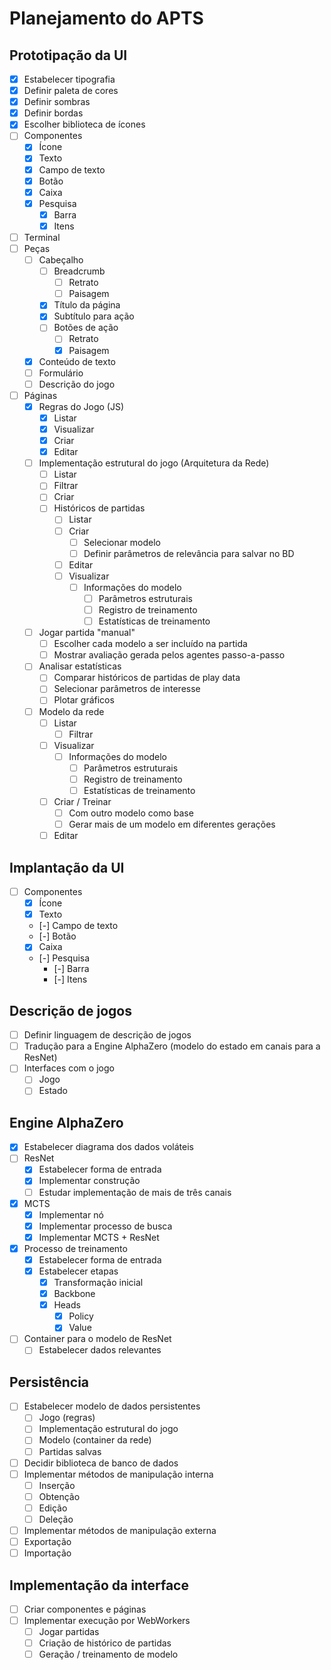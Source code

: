 # Planejamento do APTS

## Prototipação da UI

- [x] Estabelecer tipografia
- [x] Definir paleta de cores
- [x] Definir sombras
- [x] Definir bordas
- [x] Escolher biblioteca de ícones
- [ ] Componentes
  - [x] Ícone
  - [x] Texto
  - [x] Campo de texto
  - [x] Botão
  - [x] Caixa
  - [x] Pesquisa
    - [x] Barra
    - [x] Itens
- [ ] Terminal
- [ ] Peças
  - [ ] Cabeçalho
    - [ ] Breadcrumb
      - [ ] Retrato
      - [ ] Paisagem
    - [x] Título da página
    - [x] Subtítulo para ação
    - [ ] Botões de ação
      - [ ] Retrato
      - [x] Paisagem
  - [x] Conteúdo de texto
  - [ ] Formulário
  - [ ] Descrição do jogo
- [ ] Páginas
  - [x] Regras do Jogo (JS)
    - [x] Listar
    - [x] Visualizar
    - [x] Criar
    - [x] Editar
  - [ ] Implementação estrutural do jogo (Arquitetura da Rede)
    - [ ] Listar
    - [ ] Filtrar
    - [ ] Criar
    - [ ] Históricos de partidas
      - [ ] Listar
      - [ ] Criar
        - [ ] Selecionar modelo
        - [ ] Definir parâmetros de relevância para salvar no BD
      - [ ] Editar
      - [ ] Visualizar
        - [ ] Informações do modelo
          - [ ] Parâmetros estruturais
          - [ ] Registro de treinamento
          - [ ] Estatísticas de treinamento
  - [ ] Jogar partida "manual"
    - [ ] Escolher cada modelo a ser incluído na partida
    - [ ] Mostrar avaliação gerada pelos agentes passo-a-passo
  - [ ] Analisar estatísticas
    - [ ] Comparar históricos de partidas de play data
    - [ ] Selecionar parâmetros de interesse
    - [ ] Plotar gráficos
  - [ ] Modelo da rede
    - [ ] Listar
      - [ ] Filtrar
    - [ ] Visualizar
      - [ ] Informações do modelo
        - [ ] Parâmetros estruturais
        - [ ] Registro de treinamento
        - [ ] Estatísticas de treinamento
    - [ ] Criar / Treinar
      - [ ] Com outro modelo como base
      - [ ] Gerar mais de um modelo em diferentes gerações
    - [ ] Editar

## Implantação da UI

- [ ] Componentes
  - [x] Ícone
  - [x] Texto
  - [-] Campo de texto
  - [-] Botão
  - [x] Caixa
  - [-] Pesquisa
    - [-] Barra
    - [-] Itens

## Descrição de jogos

- [ ] Definir linguagem de descrição de jogos
- [ ] Tradução para a Engine AlphaZero (modelo do estado em canais para a ResNet)
- [ ] Interfaces com o jogo
  - [ ] Jogo
  - [ ] Estado

## Engine AlphaZero

- [x] Estabelecer diagrama dos dados voláteis
- [ ] ResNet
  - [x] Estabelecer forma de entrada
  - [x] Implementar construção
  - [ ] Estudar implementação de mais de três canais
- [x] MCTS
  - [x] Implementar nó
  - [x] Implementar processo de busca
  - [x] Implementar MCTS + ResNet
- [x] Processo de treinamento
  - [x] Estabelecer forma de entrada
  - [x] Estabelecer etapas
    - [x] Transformação inicial
    - [x] Backbone
    - [x] Heads
      - [x] Policy
      - [x] Value
- [ ] Container para o modelo de ResNet
  - [ ] Estabelecer dados relevantes

## Persistência

- [ ] Estabelecer modelo de dados persistentes
  - [ ] Jogo (regras)
  - [ ] Implementação estrutural do jogo
  - [ ] Modelo (container da rede)
  - [ ] Partidas salvas
- [ ] Decidir biblioteca de banco de dados
- [ ] Implementar métodos de manipulação interna
  - [ ] Inserção
  - [ ] Obtenção
  - [ ] Edição
  - [ ] Deleção
- [ ] Implementar métodos de manipulação externa
- [ ] Exportação
- [ ] Importação

## Implementação da interface

- [ ] Criar componentes e páginas
- [ ] Implementar execução por WebWorkers
  - [ ] Jogar partidas
  - [ ] Criação de histórico de partidas
  - [ ] Geração / treinamento de modelo
